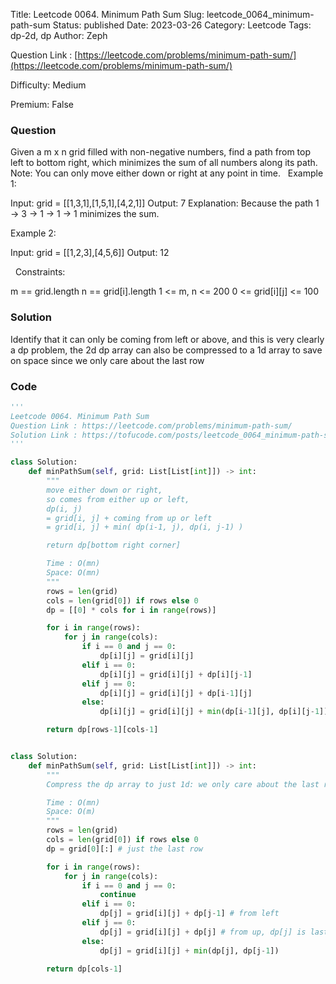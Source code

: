 Title: Leetcode 0064. Minimum Path Sum
Slug: leetcode_0064_minimum-path-sum
Status: published
Date: 2023-03-26
Category: Leetcode
Tags: dp-2d, dp
Author: Zeph

Question Link : [https://leetcode.com/problems/minimum-path-sum/](https://leetcode.com/problems/minimum-path-sum/)

Difficulty: Medium

Premium: False

### Question
Given a m x n grid filled with non-negative numbers, find a path from top left to bottom right, which minimizes the sum of all numbers along its path.
Note: You can only move either down or right at any point in time.
 
Example 1:


Input: grid = [[1,3,1],[1,5,1],[4,2,1]]
Output: 7
Explanation: Because the path 1 → 3 → 1 → 1 → 1 minimizes the sum.

Example 2:

Input: grid = [[1,2,3],[4,5,6]]
Output: 12

 
Constraints:

m == grid.length
n == grid[i].length
1 <= m, n <= 200
0 <= grid[i][j] <= 100

### Solution

Identify that it can only be coming from left or above, and this is very clearly a dp problem, the 2d dp array can also be compressed to a 1d array to save on space since we only care about the last row

### Code
```python
'''
Leetcode 0064. Minimum Path Sum
Question Link : https://leetcode.com/problems/minimum-path-sum/
Solution Link : https://tofucode.com/posts/leetcode_0064_minimum-path-sum.html
'''

class Solution:
    def minPathSum(self, grid: List[List[int]]) -> int:
        """
        move either down or right,
        so comes from either up or left,
        dp(i, j)
        = grid[i, j] + coming from up or left
        = grid[i, j] + min( dp(i-1, j), dp(i, j-1) )

        return dp[bottom right corner]

        Time : O(mn)
        Space: O(mn)
        """
        rows = len(grid)
        cols = len(grid[0]) if rows else 0
        dp = [[0] * cols for i in range(rows)]

        for i in range(rows):
            for j in range(cols):
                if i == 0 and j == 0:
                    dp[i][j] = grid[i][j]
                elif i == 0:
                    dp[i][j] = grid[i][j] + dp[i][j-1]
                elif j == 0:
                    dp[i][j] = grid[i][j] + dp[i-1][j]
                else:
                    dp[i][j] = grid[i][j] + min(dp[i-1][j], dp[i][j-1])

        return dp[rows-1][cols-1]


class Solution:
    def minPathSum(self, grid: List[List[int]]) -> int:
        """
        Compress the dp array to just 1d: we only care about the last row

        Time : O(mn)
        Space: O(m)
        """
        rows = len(grid)
        cols = len(grid[0]) if rows else 0
        dp = grid[0][:] # just the last row

        for i in range(rows):
            for j in range(cols):
                if i == 0 and j == 0:
                    continue
                elif i == 0:
                    dp[j] = grid[i][j] + dp[j-1] # from left
                elif j == 0:
                    dp[j] = grid[i][j] + dp[j] # from up, dp[j] is last row's value
                else:
                    dp[j] = grid[i][j] + min(dp[j], dp[j-1])

        return dp[cols-1]




```


